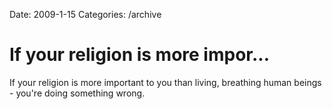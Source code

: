 Date: 2009-1-15
Categories: /archive

# If your religion is more impor...

If your religion is more important to you than living, breathing human beings - you're doing something wrong.
